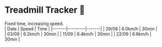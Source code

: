 # Treadmill Tracker 🏃  
Fixed time, increasing speed.  
| Date  | Speed   | Time  |
|-------|---------|-------|
| 29/08 | 6.0km/h | 30min |
| 03/09 | 6.2km/h | 30min |
| 11/09 | 6.4km/h | 30min |
| 22/09 | 6.6km/h | 30min |
